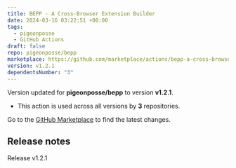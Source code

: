 ```yaml
---
title: BEPP - A Cross-Browser Extension Builder
date: 2024-03-16 03:22:51 +00:00
tags:
  - pigeonposse
  - GitHub Actions
draft: false
repo: pigeonposse/bepp
marketplace: https://github.com/marketplace/actions/bepp-a-cross-browser-extension-builder
version: v1.2.1
dependentsNumber: "3"
---
```



Version updated for **pigeonposse/bepp** to version **v1.2.1**.
- This action is used across all versions by **3** repositories.

Go to the [GitHub Marketplace](https://github.com/marketplace/actions/bepp-a-cross-browser-extension-builder) to find the latest changes.

## Release notes

Release v1.2.1
